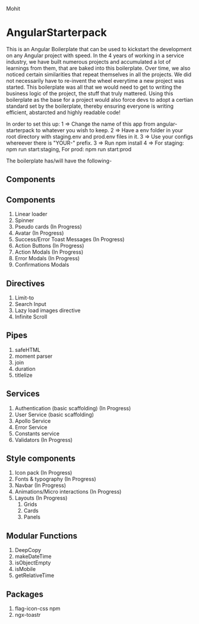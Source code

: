 Mohit
# AngularStarterpack

This is an Angular Boilerplate that can be used to kickstart the development on any Angular project with speed. In the 4 years of working in a service industry, we have built numerous projects and accumulated a lot of learnings from them, that are baked into this boilerplate. Over time, we also noticed certain similarities that repeat themselves in all the projects. We did not necessarily have to re-invent the wheel everytime a new project was started. This boilerplate was all that we would need to get to writing the business logic of the project, the stuff that truly mattered. Using this boilerplate as the base for a project would also force devs to adopt a certian standard set by the boilerplate, thereby ensuring everyone is writing efficient, abstarcted and highly readable code!

In order to set this up:
1 => Change the name of this app from angular-starterpack to whatever you wish to keep.
2 => Have a env folder in your root directory with staging.env and prod.env files in it.
3 => Use your configs whereever there is "YOUR-" prefix.
3 => Run npm install
4 => For staging: npm run start:staging, For prod: npm run start:prod

The boilerplate has/will have the following- 

## Components

## Components


1. Linear loader
2. Spinner
3. Pseudo cards (In Progress)
4. Avatar (In Progress)
5. Success/Error Toast Messages (In Progress)
6. Action Buttons (In Progress)
7. Action Modals (In Progress)
8. Error Modals (In Progress)
9. Confirmations Modals

## Directives

1. Limit-to 
2. Search Input 
3. Lazy load images directive 
4. Infinite Scroll 

## Pipes

1. safeHTML 
2. moment parser 
3. join 
4. duration 
5. titlelize 

## Services

1. Authentication (basic scaffolding) (In Progress)
2. User Service (basic scaffolding)
3. Apollo Service
4. Error Service
5. Constants service
6. Validators (In Progress)

## Style components

1. Icon pack (In Progress)
2. Fonts & typography (In Progress)
3. Navbar (In Progress)
4. Animations/Micro interactions (In Progress)
5. Layouts (In Progress)
    1. Grids
    2. Cards
    3. Panels

## Modular Functions

1. DeepCopy 
2. makeDateTime 
3. isObjectEmpty
4. isMobile 
5. getRelativeTime

## Packages
1. flag-icon-css npm 
2. ngx-toastr 
